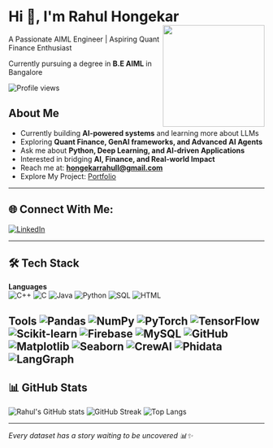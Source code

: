 # Hi 👋, I'm Rahul Hongekar  <img src="https://media.giphy.com/media/JIX9t2j0ZTN9S/giphy.gif" width="200" align="right" />


 A Passionate AIML Engineer | Aspiring Quant Finance Enthusiast  

 Currently pursuing a degree in **B.E AIML** in Bangalore  

![Profile views](https://komarev.com/ghpvc/?username=rahulhongekar&label=Profile%20views&color=0e75b6&style=flat)




##  About Me
-  Currently building **AI-powered systems** and learning more about LLMs  
-  Exploring **Quant Finance, GenAI frameworks, and Advanced AI Agents**  
-  Ask me about **Python, Deep Learning, and AI-driven Applications**  
-  Interested in bridging **AI, Finance, and Real-world Impact**
-  Reach me at: **hongekarrahull@gmail.com**  
-  Explore My Project: [Portfolio](https://rahulh007.github.io/)  

---

## 🌐 Connect With Me:
[![LinkedIn](https://img.shields.io/badge/LinkedIn-0A66C2?style=for-the-badge&logo=linkedin&logoColor=white)](https://www.linkedin.com/in/rahulhongekar/)

---


## 🛠️ Tech Stack
**Languages**  
![C++](https://img.shields.io/badge/C++-00599C?style=for-the-badge&logo=cplusplus&logoColor=white)
![C](https://img.shields.io/badge/C-00599C?style=for-the-badge&logo=c&logoColor=white)
![Java](https://img.shields.io/badge/Java-ED8B00?style=for-the-badge&logo=openjdk&logoColor=white)
![Python](https://img.shields.io/badge/Python-3776AB?style=for-the-badge&logo=python&logoColor=white)
![SQL](https://img.shields.io/badge/SQL-003B57?style=for-the-badge&logo=sqlite&logoColor=white)
![HTML](https://img.shields.io/badge/HTML5-E34F26?style=for-the-badge&logo=html5&logoColor=white)

**Tools** 
![Pandas](https://img.shields.io/badge/Pandas-150458?style=for-the-badge&logo=pandas&logoColor=white)
![NumPy](https://img.shields.io/badge/Numpy-013243?style=for-the-badge&logo=numpy&logoColor=white)
![PyTorch](https://img.shields.io/badge/PyTorch-EE4C2C?style=for-the-badge&logo=pytorch&logoColor=white)
![TensorFlow](https://img.shields.io/badge/TensorFlow-FF6F00?style=for-the-badge&logo=tensorflow&logoColor=white)
![Scikit-learn](https://img.shields.io/badge/Scikit--Learn-F7931E?style=for-the-badge&logo=scikit-learn&logoColor=white)
![Firebase](https://img.shields.io/badge/Firebase-FFCA28?style=for-the-badge&logo=firebase&logoColor=black)
![MySQL](https://img.shields.io/badge/MySQL-005C84?style=for-the-badge&logo=mysql&logoColor=white)
![GitHub](https://img.shields.io/badge/GitHub-100000?style=for-the-badge&logo=github&logoColor=white)
![Matplotlib](https://img.shields.io/badge/Matplotlib-003B57?style=for-the-badge&logo=plotly&logoColor=white)
![Seaborn](https://img.shields.io/badge/Seaborn-4B8BBE?style=for-the-badge&logo=python&logoColor=white)
![CrewAI](https://img.shields.io/badge/CrewAI-FF5722?style=for-the-badge&logo=ai&logoColor=white)
![Phidata](https://img.shields.io/badge/Phidata-3B82F6?style=for-the-badge&logo=ai&logoColor=white)
![LangGraph](https://img.shields.io/badge/LangGraph-10B981?style=for-the-badge&logo=ai&logoColor=white)
---

## 📊 GitHub Stats
![Rahul's GitHub stats](https://github-readme-stats.vercel.app/api?username=RahulH007&show_icons=true&theme=radical)
![GitHub Streak](https://streak-stats.demolab.com?user=RahulH007&theme=radical)
![Top Langs](https://github-readme-stats.vercel.app/api/top-langs/?username=RahulH007&layout=compact&theme=radical&hide=C)

---
*Every dataset has a story waiting to be uncovered 📊✨*
